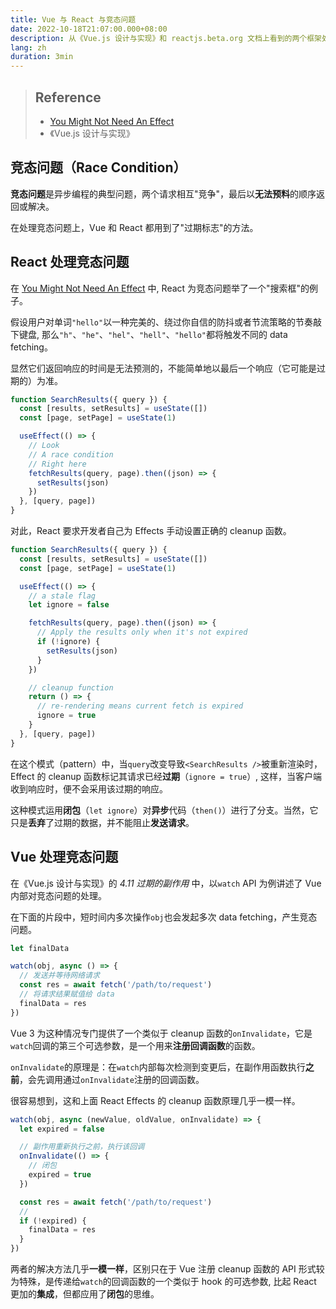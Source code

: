 ```yaml
---
title: Vue 与 React 与竞态问题
date: 2022-10-18T21:07:00.000+08:00
description: 从《Vue.js 设计与实现》和 reactjs.beta.org 文档上看到的两个框架处理竞态问题上的相似手法，是闭包使用的很好案例。
lang: zh
duration: 3min
---
```


> ## Reference
>
> - [You Might Not Need An Effect](https://beta.reactjs.org/learn/you-might-not-need-an-effect#fetching-data)
> - 《Vue.js 设计与实现》

## 竞态问题（Race Condition）

**竞态问题**是异步编程的典型问题，两个请求相互"竞争"，最后以**无法预料**的顺序返回或解决。

在处理竞态问题上，Vue 和 React 都用到了"过期标志"的方法。

## React 处理竞态问题

在 [You Might Not Need An Effect](https://beta.reactjs.org/learn/you-might-not-need-an-effect#fetching-data) 中,
React 为竞态问题举了一个"搜索框"的例子。

假设用户对单词`"hello"`以一种完美的、绕过你自信的防抖或者节流策略的节奏敲下键盘,
那么`"h"`、`"he"`、`"hel"`、`"hell"`、`"hello"`都将触发不同的 data fetching。

显然它们返回响应的时间是无法预测的，不能简单地以最后一个响应（它可能是过期的）为准。

```js
function SearchResults({ query }) {
  const [results, setResults] = useState([])
  const [page, setPage] = useState(1)

  useEffect(() => {
    // Look
    // A race condition
    // Right here
    fetchResults(query, page).then((json) => {
      setResults(json)
    })
  }, [query, page])
}
```

对此，React 要求开发者自己为 Effects 手动设置正确的 cleanup 函数。

```js
function SearchResults({ query }) {
  const [results, setResults] = useState([])
  const [page, setPage] = useState(1)

  useEffect(() => {
    // a stale flag
    let ignore = false

    fetchResults(query, page).then((json) => {
      // Apply the results only when it's not expired
      if (!ignore) {
        setResults(json)
      }
    })

    // cleanup function
    return () => {
      // re-rendering means current fetch is expired
      ignore = true
    }
  }, [query, page])
}
```

在这个模式（pattern）中，当`query`改变导致`<SearchResults />`被重新渲染时，Effect 的 cleanup 函数标记其请求已经**过期**（`ignore = true`）,
这样，当客户端收到响应时，便不会采用该过期的响应。

这种模式运用**闭包**（`let ignore`）对**异步**代码（`then()`）进行了分支。当然，它只是**丢弃**了过期的数据，并不能阻止**发送请求**。

## Vue 处理竞态问题

在《Vue.js 设计与实现》的 _4.11 过期的副作用_ 中，以`watch` API 为例讲述了 Vue 内部对竞态问题的处理。

在下面的片段中，短时间内多次操作`obj`也会发起多次 data fetching，产生竞态问题。

```js
let finalData

watch(obj, async () => {
  // 发送并等待网络请求
  const res = await fetch('/path/to/request')
  // 将请求结果赋值给 data
  finalData = res
})
```

Vue 3 为这种情况专门提供了一个类似于 cleanup 函数的`onInvalidate`，它是`watch`回调的第三个可选参数，是一个用来**注册回调函数**的函数。

`onInvalidate`的原理是：在`watch`内部每次检测到变更后，在副作用函数执行**之前**，会先调用通过`onInvalidate`注册的回调函数。

很容易想到，这和上面 React Effects 的 cleanup 函数原理几乎一模一样。

```js
watch(obj, async (newValue, oldValue, onInvalidate) => {
  let expired = false

  // 副作用重新执行之前，执行该回调
  onInvalidate(() => {
    // 闭包
    expired = true
  })

  const res = await fetch('/path/to/request')
  //
  if (!expired) {
    finalData = res
  }
})
```

两者的解决方法几乎**一模一样**，区别只在于 Vue 注册 cleanup 函数的 API 形式较为特殊，是传递给`watch`的回调函数的一个类似于 hook 的可选参数,
比起 React 更加的**集成**，但都应用了**闭包**的思维。
